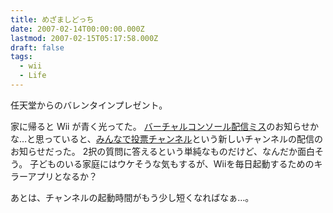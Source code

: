 ```yaml
---
title: めざましどっち
date: 2007-02-14T00:00:00.000Z
lastmod: 2007-02-15T05:17:58.000Z
draft: false
tags:
  - wii
  - Life
---
```


任天堂からのバレンタインプレゼント。

家に帰ると Wii が青く光ってた。 [バーチャルコンソール配信ミス](http://d.hatena.ne.jp/wapa/20070214/p1)のお知らせかな…と思っていると、[みんなで投票チャンネル](http://www.nintendo-inside.jp/news/200/20022.html)という新しいチャンネルの配信のお知らせだった。 2択の質問に答えるという単純なものだけど、なんだか面白そう。 子どものいる家庭にはウケそうな気もするが、Wiiを毎日起動するためのキラーアプリとなるか？

あとは、チャンネルの起動時間がもう少し短くなればなぁ…。
